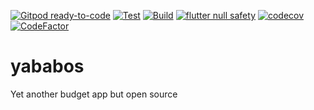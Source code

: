 [![Gitpod ready-to-code](https://img.shields.io/badge/Gitpod-ready--to--code-blue?logo=gitpod)](https://gitpod.io/#https://github.com/M-y/yababos)
[![Test](https://github.com/M-y/yababos/actions/workflows/test.yml/badge.svg)](https://github.com/M-y/yababos/actions/workflows/test.yml)
[![Build](https://github.com/M-y/yababos/actions/workflows/build.yml/badge.svg)](https://github.com/M-y/yababos/actions/workflows/build.yml)
[![flutter null safety](https://img.shields.io/badge/null-safety-informational?logo=flutter)](https://dart.dev/null-safety)
[![codecov](https://codecov.io/gh/M-y/yababos/branch/dev/graph/badge.svg?token=921CJRL62O)](https://codecov.io/gh/M-y/yababos)
[![CodeFactor](https://www.codefactor.io/repository/github/m-y/yababos/badge)](https://www.codefactor.io/repository/github/m-y/yababos)

# yababos
Yet another budget app but open source
